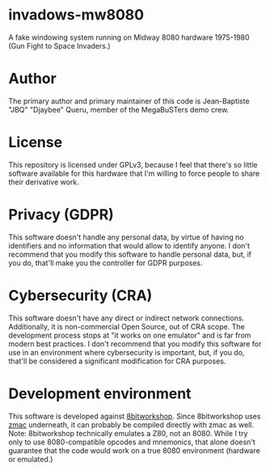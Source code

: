 # invadows-mw8080
A fake windowing system running on Midway 8080 hardware 1975-1980
(Gun Fight to Space Invaders.)

# Author
The primary author and primary maintainer of this code is Jean-Baptiste
"JBQ" "Djaybee" Queru, member of the MegaBuSTers demo crew.

# License
This repository is licensed under GPLv3, because I feel that there's
so little software available for this hardware that I'm willing to force
people to share their derivative work.

# Privacy (GDPR)
This software doesn't handle any personal data, by virtue of having
no identifiers and no information that would allow to identify anyone.
I don't recommend that you modify this software to handle personal data,
but, if you do, that'll make you the controller for GDPR purposes.

# Cybersecurity (CRA)
This software doesn't have any direct or indirect network connections.
Additionally, it is non-commercial Open Source, out of CRA scope.
The development process stops at "it works on one emulator" and is
far from modern best practices.
I don't recommend that you modify this software for use in an environment
where cybersecurity is important, but, if you do, that'll be considered a
significant modification for CRA purposes.

# Development environment
This software is developed against [8bitworkshop](https://8bitworkshop.com/).
Since 8bitworkshop uses [zmac](http://48k.ca/zmac.html) underneath, it
can probably be compiled directly with zmac as well.
Note: 8bitworkshop technically emulates a Z80, not an 8080. While I try only
to use 8080-compatible opcodes and mnemonics, that alone doesn't guarantee
that the code would work on a true 8080 environment (hardware or emulated.)
